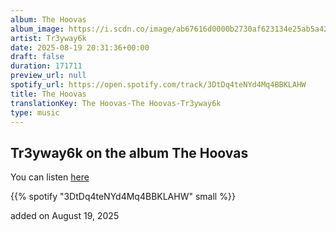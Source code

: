 ```yaml
---
album: The Hoovas
album_image: https://i.scdn.co/image/ab67616d0000b2730af623134e25ab5a42943861
artist: Tr3yway6k
date: 2025-08-19 20:31:36+00:00
draft: false
duration: 171711
preview_url: null
spotify_url: https://open.spotify.com/track/3DtDq4teNYd4Mq4BBKLAHW
title: The Hoovas
translationKey: The Hoovas-The Hoovas-Tr3yway6k
type: music
---
```



## Tr3yway6k on the album The Hoovas

You can listen [here](https://open.spotify.com/track/3DtDq4teNYd4Mq4BBKLAHW)

{{% spotify "3DtDq4teNYd4Mq4BBKLAHW" small %}}

added on August 19, 2025